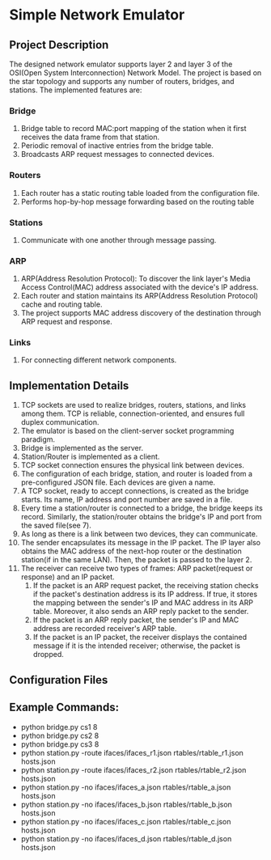 # Simple Network Emulator

## Project Description

The designed network emulator supports layer 2 and layer 3 of the OSI(Open System Interconnection) Network Model. The project is based on the star topology and supports any number of routers, bridges, and stations. The implemented features are:

### Bridge
1. Bridge table to record MAC:port mapping of the station when it first receives the data frame from that station.
2. Periodic removal of inactive entries from the bridge table.
3. Broadcasts ARP request messages to connected devices.

### Routers
1. Each router has a static routing table loaded from the configuration file.
2. Performs hop-by-hop message forwarding based on the routing table

### Stations
1. Communicate with one another through message passing.

### ARP
1. ARP(Address Resolution Protocol): To discover the link layer's Media Access Control(MAC) address associated with the device's IP address.
2. Each router and station maintains its ARP(Address Resolution Protocol) cache and routing table.
3. The project supports MAC address discovery of the destination through ARP request and response.

### Links
1. For connecting different network components.

## Implementation Details
1. TCP sockets are used to realize bridges, routers, stations, and links among them. TCP is reliable, connection-oriented, and ensures full duplex communication.
2. The emulator is based on the client-server socket programming paradigm.
3. Bridge is implemented as the server.
4. Station/Router is implemented as a client.
5. TCP socket connection ensures the physical link between devices.
6. The configuration of each bridge, station, and router is loaded from a pre-configured JSON file. Each devices are given a name.
7. A TCP socket, ready to accept connections, is created as the bridge starts. Its name, IP address and port number are saved in a file.
8. Every time a station/router is connected to a bridge, the bridge keeps its record. Similarly, the station/router obtains the bridge's IP and port from the saved file(see 7).
9. As long as there is a link between two devices, they can communicate.
10. The sender encapsulates its message in the IP packet. The IP layer also obtains the MAC address of the next-hop router or the destination station(if in the same LAN). Then, the packet is passed to the layer 2. 
11. The receiver can receive two types of frames:  ARP packet(request or response) and an IP packet.
    1. If the packet is an ARP request packet, the receiving station checks if the packet's destination address is its IP address. If true, it stores the mapping between the sender's IP and MAC address in its ARP table. Moreover, it also sends an ARP reply packet to the sender.
    2. If the packet is an ARP reply packet, the sender's IP and MAC address are recorded receiver's ARP table.
    3. If the packet is an IP packet, the receiver displays the contained message if it is the intended receiver; otherwise, the packet is dropped.


## Configuration Files


## Example Commands:
- python bridge.py cs1 8
- python bridge.py cs2 8
- python bridge.py cs3 8
- python station.py -route ifaces/ifaces_r1.json rtables/rtable_r1.json hosts.json
- python station.py -route ifaces/ifaces_r2.json rtables/rtable_r2.json hosts.json
- python station.py -no ifaces/ifaces_a.json rtables/rtable_a.json hosts.json
- python station.py -no ifaces/ifaces_b.json rtables/rtable_b.json hosts.json
- python station.py -no ifaces/ifaces_c.json rtables/rtable_c.json hosts.json
- python station.py -no ifaces/ifaces_d.json rtables/rtable_d.json hosts.json
